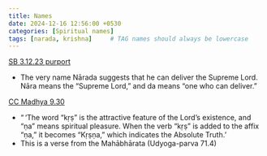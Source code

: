 ```yaml
---
title: Names
date: 2024-12-16 12:56:00 +0530
categories: [Spiritual names]
tags: [narada, krishna]     # TAG names should always be lowercase
---
```


[SB 3.12.23 purport](https://vedabase.io/en/library/sb/3/12/23/)
  - The very name Nārada suggests that he can deliver the Supreme Lord. Nāra means the “Supreme Lord,” and da means “one who can deliver.”

[CC Madhya 9.30](https://vedabase.io/en/library/cc/madhya/9/30/)
  - “ ‘The word “kṛṣ” is the attractive feature of the Lord’s existence, and “ṇa” means spiritual pleasure. When the verb “kṛṣ” is added to the affix “ṇa,” it becomes “Kṛṣṇa,” which indicates the Absolute Truth.’
  - This is a verse from the Mahābhārata (Udyoga-parva 71.4)
